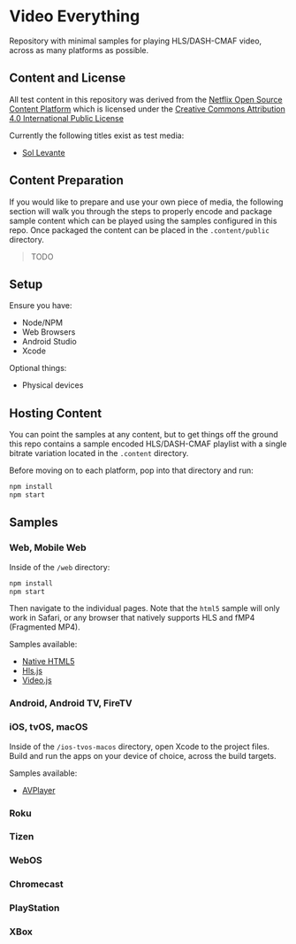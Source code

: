 # Video Everything

Repository with minimal samples for playing HLS/DASH-CMAF video, across as many platforms as possible.

## Content and License

All test content in this repository was derived from the [Netflix Open Source Content Platform](https://opencontent.netflix.com/) which is licensed under the [Creative Commons Attribution 4.0 International Public License](https://www.google.com/url?q=https%3A%2F%2Fcreativecommons.org%2Flicenses%2Fby%2F4.0%2Flegalcode&sa=D&sntz=1&usg=AFQjCNFm6hmkXeNuPlc9AohLWBxgxp3BCw)

Currently the following titles exist as test media:
* [Sol Levante](https://opencontent.netflix.com/#h.yk08awhc210g)

## Content Preparation

If you would like to prepare and use your own piece of media, the following section will walk you through the steps to properly encode and package sample content which can be played using the samples configured in this repo. Once packaged the content can be placed in the `.content/public` directory.

> TODO

## Setup

Ensure you have:
* Node/NPM
* Web Browsers
* Android Studio
* Xcode

Optional things:
* Physical devices

## Hosting Content

You can point the samples at any content, but to get things off the ground this repo contains a sample encoded HLS/DASH-CMAF playlist with a single bitrate variation located in the `.content` directory.

Before moving on to each platform, pop into that directory and run:

```sh
npm install
npm start
```

## Samples

### Web, Mobile Web

Inside of the `/web` directory:

```sh
npm install
npm start
```

Then navigate to the individual pages. Note that the `html5` sample will only work in Safari, or any browser that natively supports HLS and fMP4 (Fragmented MP4).

Samples available:

* [Native HTML5](https://developer.apple.com/library/archive/documentation/AudioVideo/Conceptual/Using_HTML5_Audio_Video/AudioandVideoTagBasics/AudioandVideoTagBasics.html#//apple_ref/doc/uid/TP40009523-CH2-SW1)
* [Hls.js](https://github.com/video-dev/hls.js)
* [Video.js](https://videojs.com/getting-started/)

### Android, Android TV, FireTV
### iOS, tvOS, macOS

Inside of the `/ios-tvos-macos` directory, open Xcode to the project files. Build and run the apps on your device of choice, across the build targets.

Samples available:
* [AVPlayer](https://developer.apple.com/library/archive/documentation/AudioVideo/Conceptual/MediaPlaybackGuide/Contents/Resources/en.lproj/GettingStarted/GettingStarted.html)

### Roku
### Tizen
### WebOS
### Chromecast
### PlayStation
### XBox
